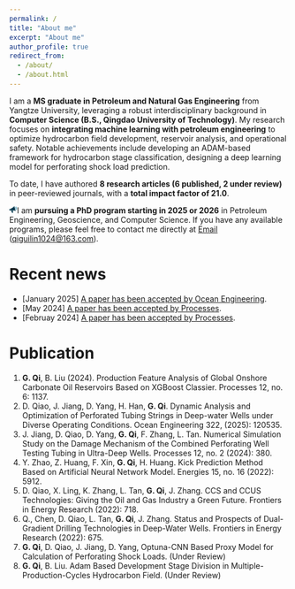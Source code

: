 ```yaml
---
permalink: /
title: "About me"
excerpt: "About me"
author_profile: true
redirect_from: 
  - /about/
  - /about.html
---
```


I am a **MS graduate in Petroleum and Natural Gas Engineering** from Yangtze University, leveraging a robust interdisciplinary background in **Computer Science (B.S., Qingdao University of Technology)**. My research focuses on **integrating machine learning with petroleum engineering** to optimize hydrocarbon field development, reservoir analysis, and operational safety. Notable achievements include developing an ADAM-based framework for hydrocarbon stage classification, designing a deep learning model for perforating shock load prediction.

To date, I have authored **8 research articles (6 published, 2 under review)** in peer-reviewed journals, with a **total impact factor of 21.0**.

<img src="/images/hiclipart_announcement.png"  style="height: 1em; width: auto;">I am **pursuing a PhD program starting in 2025 or 2026** in Petroleum Engineering, Geoscience, and Computer Science. If you have any available programs, please feel free to contact me directly at [Email](mailto:qiguilin1024@163.com) (qiguilin1024@163.com).

Recent news
======
- [January 2025] [A paper has been accepted by Ocean Engineering](https://doi.org/10.1016/j.oceaneng.2025.120535).
- [May 2024] [A paper has been accepted by Processes](https://doi.org/10.3390/pr12061137).
- [Februay 2024] [A paper has been accepted by Processes](https://doi.org/10.3390/pr12020380).

Publication
======
1. **G. Qi**, B. Liu (2024). Production Feature Analysis of Global Onshore Carbonate Oil Reservoirs Based on XGBoost Classier. Processes 12, no. 6: 1137.	
1. D. Qiao, J. Jiang, D. Yang, H. Han, **G. Qi**. Dynamic Analysis and Optimization of Perforated Tubing Strings in Deep-water Wells under Diverse Operating Conditions. Ocean Engineering 322, (2025): 120535. 	
1. J. Jiang, D. Qiao, D. Yang, **G. Qi**, F. Zhang, L. Tan. Numerical Simulation Study on the Damage Mechanism of the Combined Perforating Well Testing Tubing in Ultra-Deep Wells. Processes 12, no. 2 (2024): 380. 	
1. Y. Zhao, Z. Huang, F. Xin, **G. Qi**, H. Huang. Kick Prediction Method Based on Artificial Neural Network Model. Energies 15, no. 16 (2022): 5912. 	
1. D. Qiao, X. Ling, K. Zhang, L. Tan, **G. Qi**, J. Zhang. CCS and CCUS Technologies: Giving the Oil and Gas Industry a Green Future. Frontiers in Energy Research (2022): 718. 	
1. Q., Chen, D. Qiao, L. Tan, **G. Qi**, J. Zhang. Status and Prospects of Dual-Gradient Drilling Technologies in Deep-Water Wells. Frontiers in Energy Research (2022): 675. 	
1. **G. Qi**, D. Qiao, J. Jiang, D. Yang, Optuna-CNN Based Proxy Model for Calculation of Perforating Shock Loads. (Under Review) 	 
1. **G. Qi**, B. Liu. Adam Based Development Stage Division in Multiple-Production-Cycles Hydrocarbon Field. (Under Review)	


<script type='text/javascript' id='clustrmaps' src='//cdn.clustrmaps.com/map_v2.js?cl=ffffff&w=a&t=tt&d=xefMP0TmPUrDYchuBSkRkp8PNdQX3pSFmUYOFVhVpbI&co=2d78ad&ct=ffffff&cmo=3acc3a&cmn=ff5353'></script>
